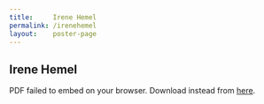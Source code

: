 ```yaml
---
title:     Irene Hemel
permalink: /irenehemel
layout:    poster-page
---
```


## Irene Hemel

<object width="100%" height="650" type="application/pdf" data="https://bytemal.github.io/bytemal-2020/submissions/files/Poster_byteMAL_IMGMHemel.pdf#view=FitH&scrollbar=0&toolbar=0&navpanes=0">
    <p>PDF failed to embed on your browser. Download instead from 
    <a href="https://github.com/bytemal/bytemal-2020/raw/master/submissions/files/Poster_byteMAL_IMGMHemel.pdf">here</a>.</p>
</object>
